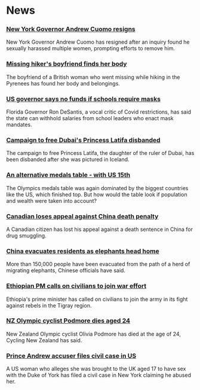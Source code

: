 # News
### [New York Governor Andrew Cuomo resigns](https://www.bbc.com/news/world-us-canada-58164719)
New York Governor Andrew Cuomo has resigned after an inquiry found he sexually harassed multiple women, prompting efforts to remove him.
### [Missing hiker's boyfriend finds her body](https://www.bbc.com/news/uk-england-tyne-58159591)
The boyfriend of a British woman who went missing while hiking in the Pyrenees has found her body and belongings.
### [US governor says no funds if schools require masks](https://www.bbc.com/news/world-us-canada-58162329)
Florida Governor Ron DeSantis, a vocal critic of Covid restrictions, has said the state can withhold salaries from school leaders who enact mask mandates.
### [Campaign to free Dubai's Princess Latifa disbanded](https://www.bbc.com/news/world-middle-east-58156419)
The campaign to free Princess Latifa, the daughter of the ruler of Dubai, has been disbanded after she was pictured in Iceland.
### [An alternative medals table - with US 15th](https://www.bbc.com/news/world-us-canada-58143550)
The Olympics medals table was again dominated by the biggest countries like the US, which finished top.  But how would the table look if population and wealth were taken into account? 
### [Canadian loses appeal against China death penalty](https://www.bbc.com/news/world-asia-china-58141758)
A Canadian citizen has lost his appeal against a death sentence in China for drug smuggling.
### [China evacuates residents as elephants head home](https://www.bbc.com/news/world-asia-china-58156099)
More than 150,000 people have been evacuated from the path of a herd of migrating elephants, Chinese officials have said.
### [Ethiopian PM calls on civilians to join war effort](https://www.bbc.com/news/world-africa-58163641)
Ethiopia's prime minister has called on civilians to join the army in its fight against rebels in the Tigray region.
### [NZ Olympic cyclist Podmore dies aged 24](https://www.bbc.com/sport/cycling/58157072)
New Zealand Olympic cyclist Olivia Podmore has died at the age of 24, Cycling New Zealand has said.
### [Prince Andrew accuser files civil case in US](https://www.bbc.com/news/uk-58153711)
A US woman who alleges she was brought to the UK aged 17 to have sex with the Duke of York has filed a civil case in New York claiming he abused her.
